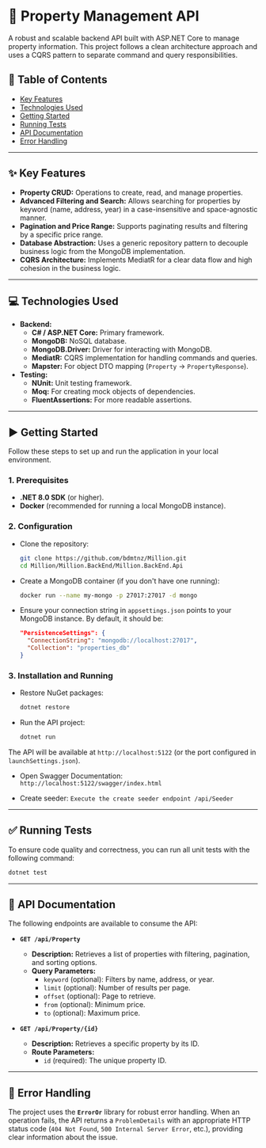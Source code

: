 # 🏡 Property Management API

A robust and scalable backend API built with ASP.NET Core to manage property information. This project follows a clean architecture approach and uses a CQRS pattern to separate command and query responsibilities.

## 📝 Table of Contents

  - [Key Features](https://www.google.com/search?q=%23-key-features)
  - [Technologies Used](https://www.google.com/search?q=%23-technologies-used)
  - [Getting Started](https://www.google.com/search?q=%23-getting-started)
  - [Running Tests](https://www.google.com/search?q=%23-running-tests)
  - [API Documentation](https://www.google.com/search?q=%23-api-documentation)
  - [Error Handling](https://www.google.com/search?q=%23-error-handling)

-----

## ✨ Key Features

  - **Property CRUD:** Operations to create, read, and manage properties.
  - **Advanced Filtering and Search:** Allows searching for properties by keyword (name, address, year) in a case-insensitive and space-agnostic manner.
  - **Pagination and Price Range:** Supports paginating results and filtering by a specific price range.
  - **Database Abstraction:** Uses a generic repository pattern to decouple business logic from the MongoDB implementation.
  - **CQRS Architecture:** Implements MediatR for a clear data flow and high cohesion in the business logic.

-----

## 💻 Technologies Used

  - **Backend:**
      - **C\# / ASP.NET Core:** Primary framework.
      - **MongoDB:** NoSQL database.
      - **MongoDB.Driver:** Driver for interacting with MongoDB.
      - **MediatR:** CQRS implementation for handling commands and queries.
      - **Mapster:** For object DTO mapping (`Property` -\> `PropertyResponse`).
  - **Testing:**
      - **NUnit:** Unit testing framework.
      - **Moq:** For creating mock objects of dependencies.
      - **FluentAssertions:** For more readable assertions.

-----

## ▶️ Getting Started

Follow these steps to set up and run the application in your local environment.

### **1. Prerequisites**

  - **.NET 8.0 SDK** (or higher).
  - **Docker** (recommended for running a local MongoDB instance).

### **2. Configuration**

  - Clone the repository:
    ```bash
    git clone https://github.com/bdmtnz/Million.git
    cd Million/Million.BackEnd/Million.BackEnd.Api
    ```
  - Create a MongoDB container (if you don't have one running):
    ```bash
    docker run --name my-mongo -p 27017:27017 -d mongo
    ```
  - Ensure your connection string in `appsettings.json` points to your MongoDB instance. By default, it should be:
    ```json
    "PersistenceSettings": {
      "ConnectionString": "mongodb://localhost:27017",
      "Collection": "properties_db"
    }
    ```

### **3. Installation and Running**

  - Restore NuGet packages:
    ```bash
    dotnet restore
    ```
  - Run the API project:
    ```bash
    dotnet run
    ```

The API will be available at `http://localhost:5122` (or the port configured in `launchSettings.json`).

  - Open Swagger Documentation:
    `http://localhost:5122/swagger/index.html`

  - Create seeder:
    `Execute the create seeder endpoint /api/Seeder`
-----

## ✅ Running Tests

To ensure code quality and correctness, you can run all unit tests with the following command:

```bash
dotnet test
```

-----

## 📄 API Documentation

The following endpoints are available to consume the API:

  - **`GET /api/Property`**

      - **Description:** Retrieves a list of properties with filtering, pagination, and sorting options.
      - **Query Parameters:**
          - `keyword` (optional): Filters by name, address, or year.
          - `limit` (optional): Number of results per page.
          - `offset` (optional): Page to retrieve.
          - `from` (optional): Minimum price.
          - `to` (optional): Maximum price.

  - **`GET /api/Property/{id}`**

      - **Description:** Retrieves a specific property by its ID.
      - **Route Parameters:**
          - `id` (required): The unique property ID.

-----

## 🚫 Error Handling

The project uses the **`ErrorOr`** library for robust error handling. When an operation fails, the API returns a `ProblemDetails` with an appropriate HTTP status code (`404 Not Found`, `500 Internal Server Error`, etc.), providing clear information about the issue.